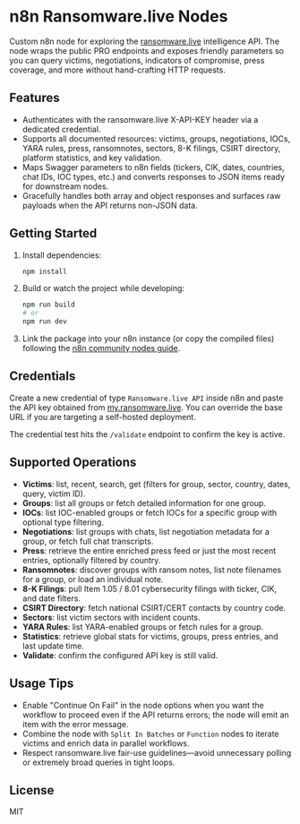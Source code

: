 # n8n Ransomware.live Nodes

Custom n8n node for exploring the [ransomware.live](https://www.ransomware.live) intelligence API. The node wraps the public PRO endpoints and exposes friendly parameters so you can query victims, negotiations, indicators of compromise, press coverage, and more without hand-crafting HTTP requests.

## Features

- Authenticates with the ransomware.live X-API-KEY header via a dedicated credential.
- Supports all documented resources: victims, groups, negotiations, IOCs, YARA rules, press, ransomnotes, sectors, 8-K filings, CSIRT directory, platform statistics, and key validation.
- Maps Swagger parameters to n8n fields (tickers, CIK, dates, countries, chat IDs, IOC types, etc.) and converts responses to JSON items ready for downstream nodes.
- Gracefully handles both array and object responses and surfaces raw payloads when the API returns non-JSON data.

## Getting Started

1. Install dependencies:
   ```bash
   npm install
   ```
2. Build or watch the project while developing:
   ```bash
   npm run build
   # or
   npm run dev
   ```
3. Link the package into your n8n instance (or copy the compiled files) following the [n8n community nodes guide](https://docs.n8n.io/integrations/community-nodes/publish/installation/).

## Credentials

Create a new credential of type `Ransomware.live API` inside n8n and paste the API key obtained from [my.ransomware.live](https://my.ransomware.live). You can override the base URL if you are targeting a self-hosted deployment.

The credential test hits the `/validate` endpoint to confirm the key is active.

## Supported Operations

- **Victims**: list, recent, search, get (filters for group, sector, country, dates, query, victim ID).
- **Groups**: list all groups or fetch detailed information for one group.
- **IOCs**: list IOC-enabled groups or fetch IOCs for a specific group with optional type filtering.
- **Negotiations**: list groups with chats, list negotiation metadata for a group, or fetch full chat transcripts.
- **Press**: retrieve the entire enriched press feed or just the most recent entries, optionally filtered by country.
- **Ransomnotes**: discover groups with ransom notes, list note filenames for a group, or load an individual note.
- **8-K Filings**: pull Item 1.05 / 8.01 cybersecurity filings with ticker, CIK, and date filters.
- **CSIRT Directory**: fetch national CSIRT/CERT contacts by country code.
- **Sectors**: list victim sectors with incident counts.
- **YARA Rules**: list YARA-enabled groups or fetch rules for a group.
- **Statistics**: retrieve global stats for victims, groups, press entries, and last update time.
- **Validate**: confirm the configured API key is still valid.

## Usage Tips

- Enable "Continue On Fail" in the node options when you want the workflow to proceed even if the API returns errors; the node will emit an item with the error message.
- Combine the node with `Split In Batches` or `Function` nodes to iterate victims and enrich data in parallel workflows.
- Respect ransomware.live fair-use guidelines—avoid unnecessary polling or extremely broad queries in tight loops.

## License

MIT

